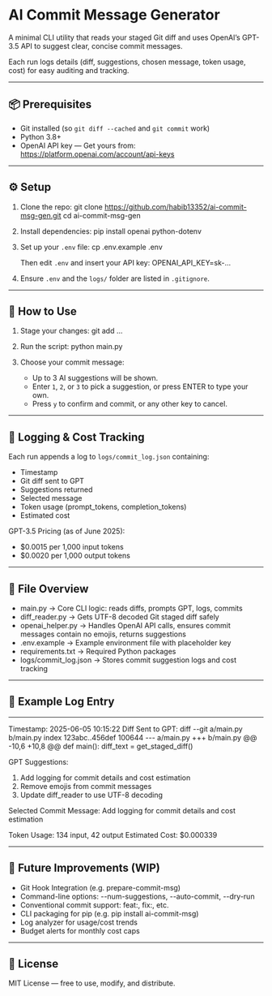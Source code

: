 AI Commit Message Generator
===========================

A minimal CLI utility that reads your staged Git diff and uses OpenAI’s GPT-3.5 API to suggest clear, concise commit messages.

Each run logs details (diff, suggestions, chosen message, token usage, cost) for easy auditing and tracking.

------------------------------------------------------------

📦 Prerequisites
----------------
- Git installed (so `git diff --cached` and `git commit` work)
- Python 3.8+
- OpenAI API key — Get yours from: https://platform.openai.com/account/api-keys

------------------------------------------------------------

⚙️ Setup
--------
1. Clone the repo:
   git clone https://github.com/habib13352/ai-commit-msg-gen.git
   cd ai-commit-msg-gen

2. Install dependencies:
   pip install openai python-dotenv

3. Set up your `.env` file:
   cp .env.example .env

   Then edit `.env` and insert your API key:
   OPENAI_API_KEY=sk-...

4. Ensure `.env` and the `logs/` folder are listed in `.gitignore`.

------------------------------------------------------------

🚀 How to Use
-------------
1. Stage your changes:
   git add <file1> <file2> ...

2. Run the script:
   python main.py

3. Choose your commit message:
   - Up to 3 AI suggestions will be shown.
   - Enter `1`, `2`, or `3` to pick a suggestion, or press ENTER to type your own.
   - Press `y` to confirm and commit, or any other key to cancel.

------------------------------------------------------------

🧾 Logging & Cost Tracking
--------------------------
Each run appends a log to `logs/commit_log.json` containing:

- Timestamp
- Git diff sent to GPT
- Suggestions returned
- Selected message
- Token usage (prompt_tokens, completion_tokens)
- Estimated cost

GPT-3.5 Pricing (as of June 2025):
- $0.0015 per 1,000 input tokens
- $0.0020 per 1,000 output tokens

------------------------------------------------------------

📁 File Overview
----------------
- main.py              → Core CLI logic: reads diffs, prompts GPT, logs, commits
- diff_reader.py       → Gets UTF-8 decoded Git staged diff safely
- openai_helper.py     → Handles OpenAI API calls, ensures commit messages contain no emojis, returns suggestions
- .env.example         → Example environment file with placeholder key
- requirements.txt     → Required Python packages
- logs/commit_log.json → Stores commit suggestion logs and cost tracking

------------------------------------------------------------

📝 Example Log Entry
--------------------
---
Timestamp: 2025-06-05 10:15:22
Diff Sent to GPT:
diff --git a/main.py b/main.py
index 123abc..456def 100644
--- a/main.py
+++ b/main.py
@@ -10,6 +10,8 @@ def main():
     diff_text = get_staged_diff()

GPT Suggestions:
1. Add logging for commit details and cost estimation
2. Remove emojis from commit messages
3. Update diff_reader to use UTF-8 decoding

Selected Commit Message: Add logging for commit details and cost estimation

Token Usage: 134 input, 42 output
Estimated Cost: $0.000339

------------------------------------------------------------

🔮 Future Improvements (WIP)
----------------------
- Git Hook Integration (e.g. prepare-commit-msg)
- Command-line options: --num-suggestions, --auto-commit, --dry-run
- Conventional commit support: feat:, fix:, etc.
- CLI packaging for pip (e.g. pip install ai-commit-msg)
- Log analyzer for usage/cost trends
- Budget alerts for monthly cost caps

------------------------------------------------------------

📜 License
----------
MIT License — free to use, modify, and distribute.
